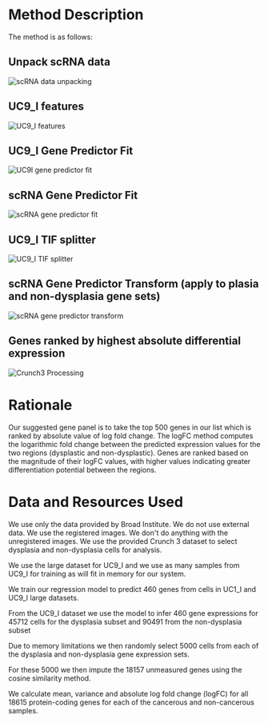 # Method Description

The method is as follows:

## Unpack scRNA data
![scRNA data unpacking](mermaid/SCRNA_unpack.png)  

## UC9_I features
![UC9_I features](mermaid/UC9_I_feature_PCs.png)  

## UC9_I Gene Predictor Fit
![UC9I gene predictor fit](mermaid/UC9_I_gene_pcs.png)

## scRNA Gene Predictor Fit
![scRNA gene predictor fit](mermaid/SCRNA_calibration.png)

## UC9_I TIF splitter
![UC9_I TIF splitter](mermaid/UC9_I_tif_split_chips.png)  

## scRNA Gene Predictor Transform (apply to plasia and non-dysplasia gene sets)
![scRNA gene predictor transform](mermaid/plasia_gene_inference.png)

## Genes ranked by highest absolute differential expression
![Crunch3 Processing](mermaid/crunch3.png)  

# Rationale

Our suggested gene panel is to take the top 500 genes in our list which is ranked by absolute value of log fold change. The logFC method computes the logarithmic fold change between the predicted expression values for the two regions (dysplastic and non-dysplastic). Genes are ranked based on the magnitude of their logFC values, with higher values indicating greater differentiation potential between the regions.


# Data and Resources Used

We use only the data provided by Broad Institute.  We do not use external data.  We use the registered images.  We don't do anything with the unregistered images.  We use the provided Crunch 3 dataset to select dysplasia and non-dysplasia cells for analysis.

We use the large dataset for UC9_I and we use as many samples from UC9_I for training as will fit in memory for our system.  

We train our regression model to predict 460 genes from cells in UC1_I and UC9_I large datasets.

From the UC9_I dataset we use the model to infer 460 gene expressions for 45712 cells for the dysplasia subset and
90491 from the non-dysplasia subset

Due to memory limitations we then randomly select 5000 cells from each of the dysplasia and non-dysplasia gene expression sets.

For these 5000 we then impute the 18157 unmeasured genes using the cosine similarity method.

We calculate mean, variance and absolute log fold change (logFC) for all 18615 protein-coding genes for each of the cancerous and non-cancerous samples.
